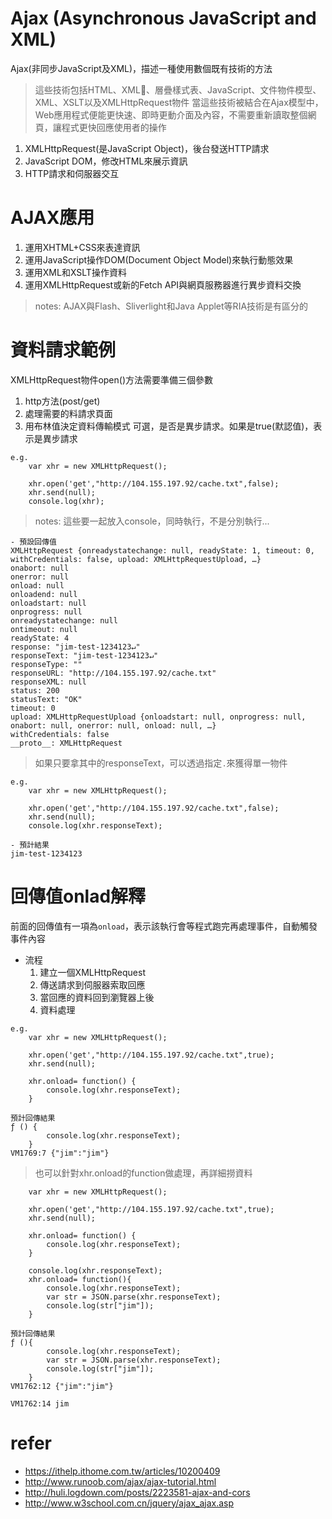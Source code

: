 # Ajax (Asynchronous JavaScript and XML)
Ajax(非同步JavaScript及XML)，描述一種使用數個既有技術的方法
> 這些技術包括HTML、XML、層疊樣式表、JavaScript、文件物件模型、XML、XSLT以及XMLHttpRequest物件
當這些技術被結合在Ajax模型中，Web應用程式便能更快速、即時更動介面及內容，不需要重新讀取整個網頁，讓程式更快回應使用者的操作

1. XMLHttpRequest(是JavaScript Object)，後台發送HTTP請求
2. JavaScript DOM，修改HTML來展示資訊
3. HTTP請求和伺服器交互


# AJAX應用
1. 運用XHTML+CSS來表達資訊
2. 運用JavaScript操作DOM(Document Object Model)來執行動態效果
3. 運用XML和XSLT操作資料
4. 運用XMLHttpRequest或新的Fetch API與網頁服務器進行異步資料交換
> notes: AJAX與Flash、Sliverlight和Java Applet等RIA技術是有區分的


# 資料請求範例
XMLHttpRequest物件open()方法需要準備三個參數
1. http方法(post/get)
2. 處理需要的料請求頁面
3. 用布林值決定資料傳輸模式 可選，是否是異步請求。如果是true(默認值)，表示是異步請求
```
e.g.
    var xhr = new XMLHttpRequest();

    xhr.open('get',"http://104.155.197.92/cache.txt",false);
    xhr.send(null);
    console.log(xhr);
```
> notes: 這些要一起放入console，同時執行，不是分別執行...
```
- 預設回傳值
XMLHttpRequest {onreadystatechange: null, readyState: 1, timeout: 0, withCredentials: false, upload: XMLHttpRequestUpload, …}
onabort: null
onerror: null
onload: null
onloadend: null
onloadstart: null
onprogress: null
onreadystatechange: null
ontimeout: null
readyState: 4
response: "jim-test-1234123↵"
responseText: "jim-test-1234123↵"
responseType: ""
responseURL: "http://104.155.197.92/cache.txt"
responseXML: null
status: 200
statusText: "OK"
timeout: 0
upload: XMLHttpRequestUpload {onloadstart: null, onprogress: null, onabort: null, onerror: null, onload: null, …}
withCredentials: false
__proto__: XMLHttpRequest
```
> 如果只要拿其中的responseText，可以透過指定`.`來獲得單一物件
```
e.g.
    var xhr = new XMLHttpRequest();

    xhr.open('get',"http://104.155.197.92/cache.txt",false);
    xhr.send(null);
    console.log(xhr.responseText);
```
```
- 預計結果
jim-test-1234123
```


# 回傳值onlad解釋
前面的回傳值有一項為`onload`，表示該執行會等程式跑完再處理事件，自動觸發事件內容
- 流程
  1. 建立一個XMLHttpRequest
  2. 傳送請求到伺服器索取回應
  3. 當回應的資料回到瀏覽器上後
  4. 資料處理
```
e.g.
    var xhr = new XMLHttpRequest();

    xhr.open('get',"http://104.155.197.92/cache.txt",true);
    xhr.send(null);

    xhr.onload= function() {
        console.log(xhr.responseText);
    }

預計回傳結果
ƒ () {
        console.log(xhr.responseText);
    }
VM1769:7 {"jim":"jim"}
```
> 也可以針對xhr.onload的function做處理，再詳細撈資料
```
    var xhr = new XMLHttpRequest();

    xhr.open('get',"http://104.155.197.92/cache.txt",true);
    xhr.send(null);

    xhr.onload= function() {
        console.log(xhr.responseText);
    }

    console.log(xhr.responseText);
    xhr.onload= function(){
        console.log(xhr.responseText);
        var str = JSON.parse(xhr.responseText);
		console.log(str["jim"]);
    }

預計回傳結果
ƒ (){
        console.log(xhr.responseText);
        var str = JSON.parse(xhr.responseText);
		console.log(str["jim"]);
    }
VM1762:12 {"jim":"jim"}

VM1762:14 jim
```

# refer
- https://ithelp.ithome.com.tw/articles/10200409
- http://www.runoob.com/ajax/ajax-tutorial.html
- http://huli.logdown.com/posts/2223581-ajax-and-cors
- http://www.w3school.com.cn/jquery/ajax_ajax.asp